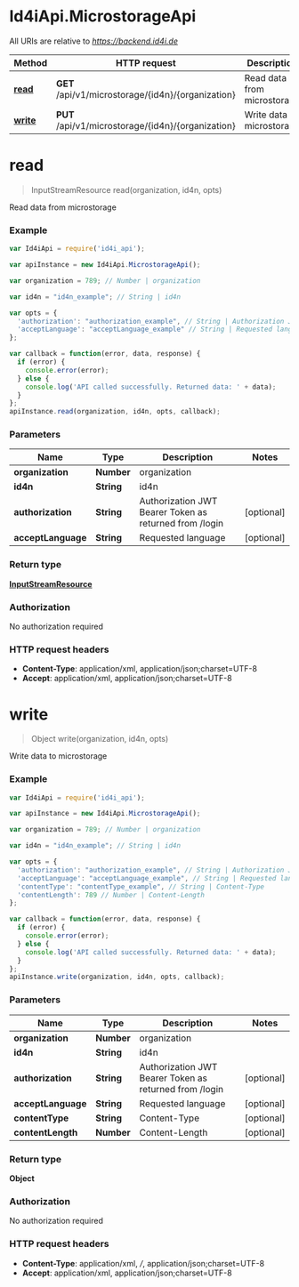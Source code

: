 # Id4iApi.MicrostorageApi

All URIs are relative to *https://backend.id4i.de*

Method | HTTP request | Description
------------- | ------------- | -------------
[**read**](MicrostorageApi.md#read) | **GET** /api/v1/microstorage/{id4n}/{organization} | Read data from microstorage
[**write**](MicrostorageApi.md#write) | **PUT** /api/v1/microstorage/{id4n}/{organization} | Write data to microstorage


<a name="read"></a>
# **read**
> InputStreamResource read(organization, id4n, opts)

Read data from microstorage

### Example
```javascript
var Id4iApi = require('id4i_api');

var apiInstance = new Id4iApi.MicrostorageApi();

var organization = 789; // Number | organization

var id4n = "id4n_example"; // String | id4n

var opts = { 
  'authorization': "authorization_example", // String | Authorization JWT Bearer Token as returned from /login
  'acceptLanguage': "acceptLanguage_example" // String | Requested language
};

var callback = function(error, data, response) {
  if (error) {
    console.error(error);
  } else {
    console.log('API called successfully. Returned data: ' + data);
  }
};
apiInstance.read(organization, id4n, opts, callback);
```

### Parameters

Name | Type | Description  | Notes
------------- | ------------- | ------------- | -------------
 **organization** | **Number**| organization | 
 **id4n** | **String**| id4n | 
 **authorization** | **String**| Authorization JWT Bearer Token as returned from /login | [optional] 
 **acceptLanguage** | **String**| Requested language | [optional] 

### Return type

[**InputStreamResource**](InputStreamResource.md)

### Authorization

No authorization required

### HTTP request headers

 - **Content-Type**: application/xml, application/json;charset=UTF-8
 - **Accept**: application/xml, application/json;charset=UTF-8

<a name="write"></a>
# **write**
> Object write(organization, id4n, opts)

Write data to microstorage

### Example
```javascript
var Id4iApi = require('id4i_api');

var apiInstance = new Id4iApi.MicrostorageApi();

var organization = 789; // Number | organization

var id4n = "id4n_example"; // String | id4n

var opts = { 
  'authorization': "authorization_example", // String | Authorization JWT Bearer Token as returned from /login
  'acceptLanguage': "acceptLanguage_example", // String | Requested language
  'contentType': "contentType_example", // String | Content-Type
  'contentLength': 789 // Number | Content-Length
};

var callback = function(error, data, response) {
  if (error) {
    console.error(error);
  } else {
    console.log('API called successfully. Returned data: ' + data);
  }
};
apiInstance.write(organization, id4n, opts, callback);
```

### Parameters

Name | Type | Description  | Notes
------------- | ------------- | ------------- | -------------
 **organization** | **Number**| organization | 
 **id4n** | **String**| id4n | 
 **authorization** | **String**| Authorization JWT Bearer Token as returned from /login | [optional] 
 **acceptLanguage** | **String**| Requested language | [optional] 
 **contentType** | **String**| Content-Type | [optional] 
 **contentLength** | **Number**| Content-Length | [optional] 

### Return type

**Object**

### Authorization

No authorization required

### HTTP request headers

 - **Content-Type**: application/xml, */*, application/json;charset=UTF-8
 - **Accept**: application/xml, application/json;charset=UTF-8

